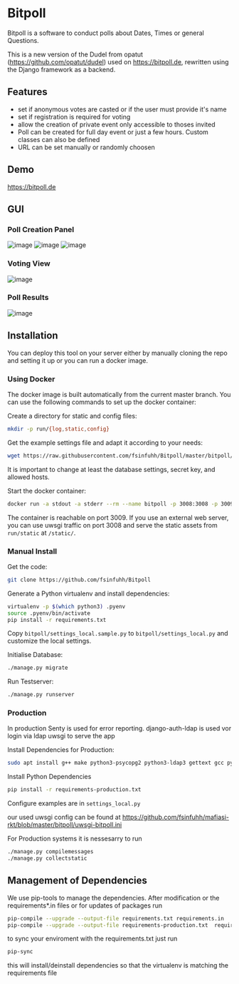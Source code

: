 # Bitpoll

Bitpoll is a software to conduct polls about Dates, Times or general Questions.

This is a new version of the Dudel from opatut (<https://github.com/opatut/dudel>) used on <https://bitpoll.de>, rewritten using the Django framework as a backend.

## Features
 * set if anonymous votes are casted or if the user must provide it's name
 * set if registration is required for voting
 * allow the creation of private event only accessible to thoses invited
 * Poll can be created for full day event or just a few hours. Custom classes can also be defined
 * URL can be set manually or randomly choosen

## Demo

https://bitpoll.de 

## GUI

### Poll Creation Panel

![image](https://user-images.githubusercontent.com/15912256/190876284-ac6dd2e0-04c6-4d44-a53d-7dd72263a109.png)
![image](https://user-images.githubusercontent.com/15912256/190876419-d129d3c2-cda0-4da6-8b7a-7a30bf5d83e9.png)
![image](https://user-images.githubusercontent.com/15912256/190876455-55d8dc36-a117-4c41-b4ce-5184f5db8bc5.png)

### Voting View

![image](https://user-images.githubusercontent.com/15912256/190876484-a5b3cb2c-db77-4c5f-b1f2-43b5106c4691.png)

### Poll Results

![image](https://user-images.githubusercontent.com/15912256/190876528-178ace35-a3b8-4a55-8bf6-5c5afe0662c9.png)

## Installation

You can deploy this tool on your server either by manually cloning the repo and setting it up or you can run a docker image.

### Using Docker

The docker image is built automatically from the current master branch.
You can use the following commands to set up the docker container:

Create a directory for static and config files:

```bash
mkdir -p run/{log,static,config}
```

Get the example settings file and adapt it according to your needs:

```bash
wget https://raw.githubusercontent.com/fsinfuhh/Bitpoll/master/bitpoll/settings_local.sample.py -O run/config/settings.py
```

It is important to change at least the database settings, secret key, and allowed hosts.

Start the docker container:

```bash
docker run -a stdout -a stderr --rm --name bitpoll -p 3008:3008 -p 3009:3009 --volume ./run/static:/opt/static --volume ./run/config:/opt/config ghcr.io/fsinfuhh/bitpoll
```

The container is reachable on port 3009.
If you use an external web server, you can use uwsgi traffic on port 3008 and serve the static
assets from `run/static` at `/static/`.

### Manual Install

Get the code:

```bash
git clone https://github.com/fsinfuhh/Bitpoll
```

Generate a Python virtualenv and install dependencies:

```bash
virtualenv -p $(which python3) .pyenv
source .pyenv/bin/activate
pip install -r requirements.txt
```

Copy `bitpoll/settings_local.sample.py` to `bitpoll/settings_local.py` and customize the local settings.

Initialise Database:

```bash
./manage.py migrate
```

Run Testserver:

```bash
./manage.py runserver
```

### Production

In production Senty is used for error reporting.
django-auth-ldap is used vor login via ldap
uwsgi to serve the app

Install Dependencies for Production:

```bash
sudo apt install g++ make python3-psycopg2 python3-ldap3 gettext gcc python3-dev libldap2-dev libsasl2-dev
```

Install Python Dependencies

```bash
pip install -r requirements-production.txt
```

Configure examples are in `settings_local.py`

our used uwsgi config can be found at
<https://github.com/fsinfuhh/mafiasi-rkt/blob/master/bitpoll/uwsgi-bitpoll.ini>

For Production systems it is nessesarry to run

```bash
./manage.py compilemessages
./manage.py collectstatic
```

## Management of Dependencies

We use pip-tools to manage the dependencies.
After modification or the requirements*.in files or for updates of packages run

```bash
pip-compile --upgrade --output-file requirements.txt requirements.in
pip-compile --upgrade --output-file requirements-production.txt  requirements-production.in requirements.in
```

to sync your enviroment with the requirements.txt just run

```bash
pip-sync
```

this will install/deinstall dependencies so that the virtualenv is matching the requirements file
